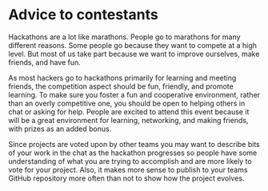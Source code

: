 # Advice to contestants

Hackathons are a lot like marathons. People go to marathons for many different reasons. Some people go because they want to compete at a high level. But most of us take part because we want to improve ourselves, make friends, and have fun.

As most hackers go to hackathons primarily for learning and meeting friends, the competition aspect should be fun, friendly, and promote learning. To make sure you foster a fun and cooperative environment, rather than an overly competitive one, you should be open to helping others in chat or asking for help. People are excited to attend this event because it will be a great environment for learning, networking, and making friends, with prizes as an added bonus. 

Since projects are voted upon by other teams you may want to describe bits of your work in the chat as the hackathon progresses so people have some understanding of what you are trying to accomplish and are more likely to vote for your project. Also, it makes more sense to publish to your teams GitHub repository more often than not to show how the project evolves.
